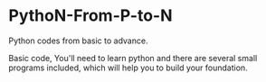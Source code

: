 # PythoN-From-P-to-N

Python codes from basic to  advance.

Basic code, You'll need to learn python and there are several small programs included, which will help you to build your foundation.
